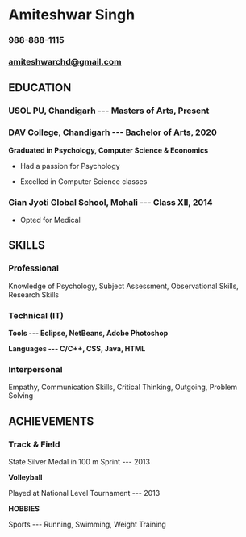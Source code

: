 # **Amiteshwar Singh**

### 988-888-1115
### amiteshwarchd@gmail.com

## **EDUCATION**

### USOL PU, Chandigarh --- Masters of Arts, Present

### DAV College, Chandigarh --- Bachelor of Arts, 2020

**Graduated in Psychology, Computer Science & Economics**

- Had a passion for Psychology

- Excelled in Computer Science classes

### **Gian Jyoti Global School, Mohali --- Class XII, 2014**

- Opted for Medical

## **SKILLS**

### **Professional**

Knowledge of Psychology, Subject Assessment, Observational Skills, Research Skills

### **Technical (IT)**

**Tools --- Eclipse, NetBeans, Adobe Photoshop**

**Languages --- C/C++, CSS, Java, HTML**

### **Interpersonal**

Empathy, Communication Skills, Critical Thinking, Outgoing, Problem Solving

## **ACHIEVEMENTS**

### **Track & Field**

State Silver Medal in 100 m Sprint --- 2013

**Volleyball**

Played at National Level Tournament --- 2013

**HOBBIES**

Sports --- Running, Swimming, Weight Training
